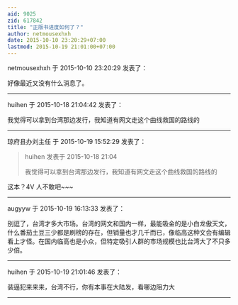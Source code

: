 ```yaml
---
aid: 9025
zid: 617842
title: "正版书进度如何了？"
author: netmousexhxh
date: 2015-10-10 23:20:29+07:00
lastmod: 2015-10-19 21:01:00+07:00
---
```


netmousexhxh 于 2015-10-10 23:20:29 发表了：

好像最近又没有什么消息了。

---

huihen 于 2015-10-18 21:04:42 发表了：

我觉得可以拿到台湾那边发行，我知道有网文走这个曲线救国的路线的

---

琼府县办刘主任 于 2015-10-19 15:52:29 发表了：

> huihen 发表于 2015-10-18 21:04
>
> 我觉得可以拿到台湾那边发行，我知道有网文走这个曲线救国的路线的

这本？4V 人不敢吧~~~

---

augyyw 于 2015-10-19 16:13:33 发表了：

别逗了，台湾才多大市场。台湾的网文和国内一样，最能吸金的是小白龙傲天文，什么番茄土豆三少都是刷榜的存在，但销量也才几千而已，像临高这种文会有编辑看上才怪。在国内临高也是小众，但特定吸引人群的市场规模也比台湾大了不只多少倍。

---

huihen 于 2015-10-19 21:01:46 发表了：

装逼犯来来来，台湾不行，你有本事在大陆发，看哪边阻力大

---
